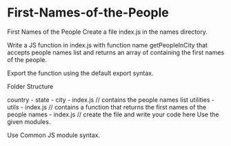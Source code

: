 # First-Names-of-the-People
First Names of the People
Create a file index.js in the names directory.

Write a JS function in index.js with function name getPeopleInCity that accepts people names list and returns an array of containing the first names of the people.

Export the function using the default export syntax.

Folder Structure

country
    - state
        - city
            - index.js    // contains the people names list
utilities
    - utils
        - index.js        // contains a function that returns the first names of the people
names
    - index.js            // create the file and write your code here
Use the given modules.

Use Common JS module syntax.
